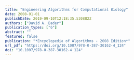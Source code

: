 ```yaml
---
title: "Engineering Algorithms for Computational Biology"
date: 2008-01-01
publishDate: 2019-09-10T12:18:35.530882Z
authors: ["David A. Bader"]
publication_types: ["6"]
abstract: ""
featured: false
publication: "*Encyclopedia of Algorithms - 2008 Edition*"
url_pdf: "https://doi.org/10.1007/978-0-387-30162-4_124"
doi: "10.1007/978-0-387-30162-4_124"
---
```


